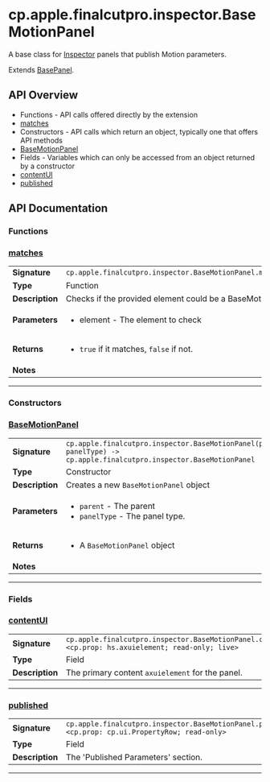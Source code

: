 # cp.apple.finalcutpro.inspector.BaseMotionPanel

A base class for [Inspector](cp.apple.finalcutpro.inspector.Inspector.md) panels
that publish Motion parameters.

Extends [BasePanel](cp.apple.finalcutpro.inspector.BasePanel.md).

## API Overview
* Functions - API calls offered directly by the extension
 * [matches](#matches)
* Constructors - API calls which return an object, typically one that offers API methods
 * [BaseMotionPanel](#BaseMotionPanel)
* Fields - Variables which can only be accessed from an object returned by a constructor
 * [contentUI](#contentUI)
 * [published](#published)

## API Documentation

### Functions


### [matches](#matches)

|                                             |                                                                                     |
| --------------------------------------------|-------------------------------------------------------------------------------------|
| **Signature**                               | `cp.apple.finalcutpro.inspector.BaseMotionPanel.matches(element)`                                                                    |
| **Type**                                    | Function                                                                     |
| **Description**                             | Checks if the provided element could be a BaseMotionPanel.                                                                     |
| **Parameters**                              | <ul><li>element   - The element to check</li></ul> |
| **Returns**                                 | <ul><li>`true` if it matches, `false` if not.</li></ul>          |
| **Notes**                                   | <ul></ul>                |

---
### Constructors


### [BaseMotionPanel](#BaseMotionPanel)

|                                             |                                                                                     |
| --------------------------------------------|-------------------------------------------------------------------------------------|
| **Signature**                               | `cp.apple.finalcutpro.inspector.BaseMotionPanel(parent, panelType) -> cp.apple.finalcutpro.inspector.BaseMotionPanel`                                                                    |
| **Type**                                    | Constructor                                                                     |
| **Description**                             | Creates a new `BaseMotionPanel` object                                                                     |
| **Parameters**                              | <ul><li>`parent`		- The parent</li><li>`panelType`  - The panel type.</li></ul> |
| **Returns**                                 | <ul><li>A `BaseMotionPanel` object</li></ul>          |
| **Notes**                                   | <ul></ul>                |

---
### Fields


### [contentUI](#contentUI)

|                                             |                                                                                     |
| --------------------------------------------|-------------------------------------------------------------------------------------|
| **Signature**                               | `cp.apple.finalcutpro.inspector.BaseMotionPanel.contentUI <cp.prop: hs.axuielement; read-only; live>`                                                                    |
| **Type**                                    | Field                                                                     |
| **Description**                             | The primary content `axuielement` for the panel.                                                                     |

---

### [published](#published)

|                                             |                                                                                     |
| --------------------------------------------|-------------------------------------------------------------------------------------|
| **Signature**                               | `cp.apple.finalcutpro.inspector.BaseMotionPanel.published <cp.prop: cp.ui.PropertyRow; read-only>`                                                                    |
| **Type**                                    | Field                                                                     |
| **Description**                             | The 'Published Parameters' section.                                                                     |

---
